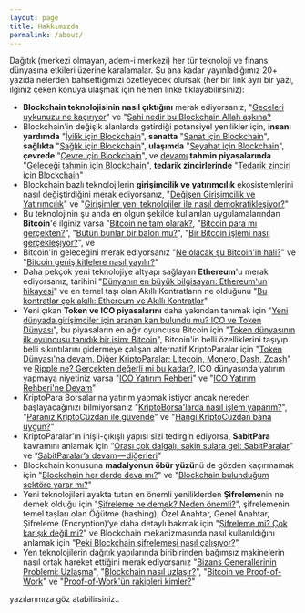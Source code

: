 ```yaml
---
layout: page
title: Hakkımızda
permalink: /about/
---
```


Dağıtık (merkezi olmayan, adem-i merkezi) her tür teknoloji ve finans dünyasına etkileri üzerine karalamalar. Şu ana kadar yayınladığımız 20+ yazıda nelerden bahsettiğimizi özetleyecek olursak (her bir link ayrı bir yazı, ilginiz çeken konuya ulaşmak için hemen linke tıklayabilirsiniz): 

- **Blockchain teknolojisinin nasıl çıktığını** merak ediyorsanız, "[Geceleri uykunuzu ne kaçırıyor](https://ademimerkezi.com/genel/2018/03/01/Geceleri-uykunuzu-ne-kaciriyor.html)" ve "[Sahi nedir bu Blockchain Allah aşkına?](https://ademimerkezi.com/genel/2018/03/02/Sahi-nedir-bu-blockchain-allah-askina.html) 
- Blockchain'in değişik alanlarda getirdiği potansiyel yenilikler için, **insanı yardımda** "[İyilik için Blockchain](https://ademimerkezi.com/genel/2018/03/29/Iyilik-icin-blockchain.html)", **sanatta** "[Sanat için Blockchain](https://ademimerkezi.com/genel/2018/03/29/Iyilik-icin-blockchain.html)", **sağlıkta** "[Sağlık için Blockchain](https://ademimerkezi.com/genel/2018/04/17/saglik-icin-blockchain.html)", **ulaşımda** "[Seyahat için Blockchain](https://ademimerkezi.com/genel/2018/07/06/seyahat-icin-blockchain.html)", **çevrede** "[Çevre için Blockchain](https://ademimerkezi.com/genel/2018/11/16/cevre-icin-blockhain.html)", ve [devamı](https://ademimerkezi.com/genel/2018/11/17/cevre-icin-blockchaine-devam.html) **tahmin piyasalarında** "[Geleceği tahmin için Blockchain](https://ademimerkezi.com/genel/2018/07/13/gelecegi-tahmin-icin-blockchain.html)", **tedarik zincirlerinde** "[Tedarik zinciri için Blockchain](https://ademimerkezi.com/genel/2018/08/17/tedarik-zinciri-icin-blockchain.html)"
- Blockchain bazlı teknolojilerin **girişimcilik ve yatırımcılık** ekosistemlerini nasıl değiştirdiğini merak ediyorsanız, "[Değişen Girişimcilik ve Yatırımcılık](https://ademimerkezi.com/genel/2018/05/17/degisen-girisimcilik-ve-yatirimcilik.html)" ve "[Girişimler yeni teknolojiler ile nasıl demokratikleşiyor?](https://ademimerkezi.com/genel/2018/05/21/girisimler-yeni-teknolijler-ile-nasil-demokratiklesiyor.html)"
- Bu teknolojinin şu anda en olgun şekilde kullanılan uygulamalarından **Bitcoin**'e ilginiz varsa "[Bitcoin ne tam olarak?](https//ademimerkezi.com/genel/2018/03/13/Bitcoin-ne-tam-olarak.html), "[Bitcoin para mı gerçekten?](https://ademimerkezi.com/genel/2018/03/22/Bitcoin-para-mi-gercekten.html)", "[Bütün bunlar bir balon mu?](https://ademimerkezi.com/genel/2018/03/05/Butun-bunlar-bir-balon-mu.html)", "[Bir Bitcoin işlemi nasıl gerçekleşiyor?](https://ademimerkezi.com/genel/2018/11/30/bitcoin-islemi-nasil-gerceklesiyor.html)", ve 
- Bitcoin'in geleceğini merak ediyorsanız "[Ne olacak şu Bitcoin'in hali?](https://ademimerkezi.com/genel/2018/12/07/ne-olacak-su-bitcoinin-hali.html)" ve "[Bitcoin geniş kitlelere nasıl yayılır?](https://ademimerkezi.com/genel/2018/12/14/Bitcoin-genis-kitlelere-nasil-yayilir.html)"
- Daha pekçok yeni teknolojiye altyapı sağlayan **Ethereum**'u merak ediyorsanız, tarihini "[Dünyanın en büyük bilgisayarı: Ethereum'un hikayesi](https://ademimerkezi.com/genel/2018/06/14/dunyanin-en-buyuk-bilgisayari-ethereumun-hikayesi.html)" ve en temel taşı olan Akıllı Kontratların ne olduğunu "[Bu kontratlar çok akıllı: Ethereum ve Akıllı Kontratlar](https://ademimerkezi.com/genel/2018/06/29/bu-kontratlar-cok-akilli-ethereum-ve-akilli-kontratlar.html)" 
- Yeni çıkan **Token ve ICO piyasalarını** daha yakından tanımak için "[Yeni dünyada girişimciler için aranan kan bulundu mu? ICO ve Token Dünyası](https://ademimerkezi.com/genel/2018/05/25/ico-ve-token-dunyasi.html)", bu piyasaların en ağır oyuncusu Bitcoin için "[Token dünyasının ilk oyuncusu tanıdık bir isim: Bitcoin](https://ademimerkezi.com/genel/2018/06/01/token-dunyasinin-ilk-oyuncusu-tanidik-bir-isim-bitcoin.html)", Bitcoin'in belli özelliklerini taşıyıp belli sıkıntılarını gidermeye çalışan alternatif KriptoParalar için "[Token Dünyası'na devam. Diğer KriptoParalar: Litecoin, Monero, Dash, Zcash](https://ademimerkezi.com/genel/2018/06/07/token-dunyasina-devam-diger-kriptopalar-litecoin-monero-dash-zcash.html)" ve [Ripple ne? Gerçekten değerli mi bu kadar?](https://ademimerkezi.com/genel/2018/09/28/ripple-ne-gercekten-degerli-mi-bu-kadar.html), ICO dünyasında yatırım yapmaya niyetiniz varsa "[ICO Yatırım Rehberi](https://ademimerkezi.com/genel/2018/09/14/ico-yatirim-rehberi.html)" ve "[ICO Yatırım Rehberi'ne Devam](https://ademimerkezi.com/genel/2018/09/21/ico-yatirim-rehberine-devam.html)"
- KriptoPara Borsalarına yatırım yapmak istiyor ancak nereden başlayacağınızı bilmiyorsanız "[KriptoBorsa'larda nasıl işlem yaparım?](https://ademimerkezi.com/genel/2018/10/04/kriptoborsalarda-nasil-islem-yaparim.html)", "[Paranız KriptoCüzdan ile güvende](https://ademimerkezi.com/genel/2018/10/11/KriptoParaniz-KriptoCuzdan-ile-guvende.html)" ve "[Hangi KriptoCüzdan bana uygun?](https://ademimerkezi.com/genel/2018/10/12/Hangi-KriptoCuzdan-bana-uygun.html)"
- KriptoParalar’ın inişli-çıkışlı yapısı sizi tedirgin ediyorsa, **SabitPara** kavramını anlamak için “[Orası çok dalgalı, sakin sulara gel: SabitParalar](https://ademimerkezi.com/genel/2018/07/20/Orasi-cok-dalgali-sakin-sulara-gel-sabitparalar.html)” ve “[SabitParalar’a devam — diğerleri](https://ademimerkezi.com/genel/2018/07/27/sabitparalara-devam-digerleri.html)”
- Blockchain konusuna **madalyonun öbür yüzü**nü de gözden kaçırmamak için "[Blockchain her derde deva mı?](https://ademimerkezi.com/genel/2018/08/03/blockchain-her-derde-deva-mi.html)" ve "[Blockchain bulunduğum sektöre yarar mı?](https://ademimerkezi.com/genel/2018/08/10/Blockchain-bulundugum-sektore-yarar-mi.html)"
- Yeni teknolojileri ayakta tutan en önemli yeniliklerden **Şifreleme**nin ne demek olduğu için "[Şifreleme ne demek? Neden önemli?](https://ademimerkezi.com/genel/2018/04/25/sifreleme-ne-demek-neden-onemli.html)",  şifrelemenin temel taşları olan Öğütme (hashing), Özel Anahtar, Genel Anahtar, Şifreleme (Encryption)‘ye daha detaylı bakmak için "[Şifreleme mi? Çok karışık değil mi?](https://ademimerkezi.com/genel/2018/04/26/sifreleme-mi-cok-karisik-degil-mi.html)" ve Blockchain mekanizmasında nasıl kullanıldığını anlamak için "[Peki Blockchain şifrelemesi nasıl çalışıyor?](https://ademimerkezi.com/genel/2018/05/08/Peki-Blockchain-sifrelemesi-nasil-calisiyor.html)" 
- Yen teknolojilerin dağıtık yapılarında biribirinden bağımsız makinelerin nasıl ortak hareket ettiğini merak ediyorsanız "[Bizans Generallerinin Problemi: Uzlaşma](https://ademimerkezi.com/genel/2018/08/31/bizans-generalinin-problemi-uzla%C5%9Fmak.html)", "[Blockchain nasıl uzlaşır?](https://ademimerkezi.com/genel/2018/09/07/Peki-blockchain-nasil-uzlasir.html)", "[Bitcoin ve Proof-of-Work](https://ademimerkezi.com/genel/2018/11/01/Bitcoin-uzlasmasi-proof-of-work.html)" ve "[Proof-of-Work'ün rakipleri kimler?](https://ademimerkezi.com/genel/2018/11/01/Proof-of-Workun-rakipleri-kimler.html)" 

yazılarımıza göz atabilirsiniz.. 

